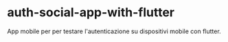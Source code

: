 # auth-social-app-with-flutter
App mobile per per testare l'autenticazione su dispositivi mobile con flutter.
